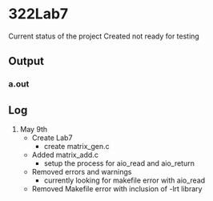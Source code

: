 # 322Lab7
Current status of the project
Created not ready for testing
## Output
### a.out
## Log
1. May 9th
   - Create Lab7
     - create matrix_gen.c
   - Added matrix_add.c
     - setup the process for aio_read and aio_return
   - Removed errors and warnings
     - currently looking for makefile error with aio_read
   - Removed Makefile error with inclusion of -lrt library
